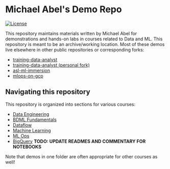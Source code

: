 # Michael Abel's Demo Repo

[![License](https://img.shields.io/badge/License-Apache%202.0-blue.svg)](LICENSE)


This repository maintains materials written by Michael Abel for demonstrations and hands-on labs in courses related to Data and ML. This repository is meant to be an archive/working location. Most of these demos live elsewhere in other public repositories or corresponding forks:

- [training-data-analyst](https://github.com/GoogleCloudPlatform/training-data-analyst)
- [training-data-analyst (personal fork)](https://github.com/maabel0712/training-data-analyst)
- [asl-ml-immersion](https://github.com/GoogleCloudPlatform/asl-ml-immersion)
- [mlops-on-gcp](https://github.com/GoogleCloudPlatform/mlops-on-gcp)

## Navigating this repository
This repository is organized into sections for various courses:
- [Data Engineering](./data_engineering/)
- [BDML Fundamentals](./bdml_fundamentals/)
- [Dataflow](./dataflow/)
- [Machine Learning](./machine_learning)
- [ML Ops](./ml_ops)
- [BigQuery](./bigquery) **TODO: UPDATE READMES AND COMMENTARY FOR NOTEBOOKS**


Note that demos in one folder are often appropriate for other courses as well!

